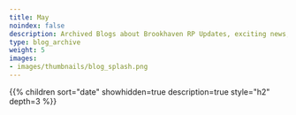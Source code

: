 ```yaml
---
title: May
noindex: false
description: Archived Blogs about Brookhaven RP Updates, exciting news, and new findings
type: blog_archive
weight: 5
images:
- images/thumbnails/blog_splash.png
---
```




{{% children sort="date" showhidden=true description=true style="h2"  depth=3 %}}
